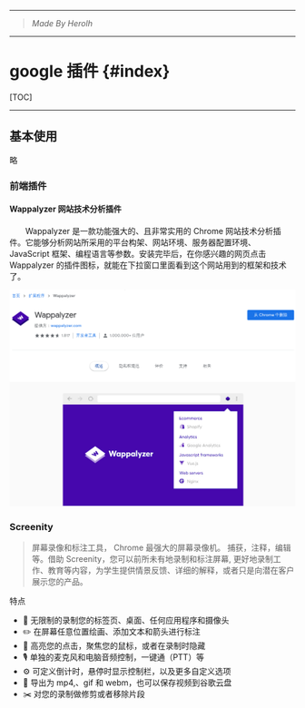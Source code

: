 ----------------------------------------------
> *Made By Herolh*
----------------------------------------------

# google 插件 {#index}

[TOC]











--------------------------------------------

## 基本使用

略



### 前端插件

#### Wappalyzer 网站技术分析插件

&emsp;&emsp;Wappalyzer 是一款功能强大的、且非常实用的 Chrome 网站技术分析插件。它能够分析网站所采用的平台构架、网站环境、服务器配置环境、JavaScript 框架、编程语言等参数。安装完毕后，在你感兴趣的网页点击 Wappalyzer 的插件图标，就能在下拉窗口里面看到这个网站用到的框架和技术了。

![image-20210504144838858](.assets/image-20210504144838858.png)





### Screenity

>  屏幕录像和标注工具， Chrome 最强大的屏幕录像机。 捕获，注释，编辑等。借助 Screenity，您可以前所未有地录制和标注屏幕, 更好地录制工作、教育等内容，为学生提供情景反馈、详细的解释，或者只是向潜在客户展示您的产品。


特点
- 🎥 无限制的录制您的标签页、桌面、任何应用程序和摄像头
- ✏️ 在屏幕任意位置绘画、添加文本和箭头进行标注
- 👀 高亮您的点击，聚焦您的鼠标，或者在录制时隐藏
- 🎙️ 单独的麦克风和电脑音频控制，一键通（PTT）等
- ⚙️ 可定义倒计时，悬停时显示控制栏，以及更多自定义选项
- 💾 导出为 mp4,、gif 和 webm，也可以保存视频到谷歌云盘
- ✂️ 对您的录制做修剪或者移除片段



